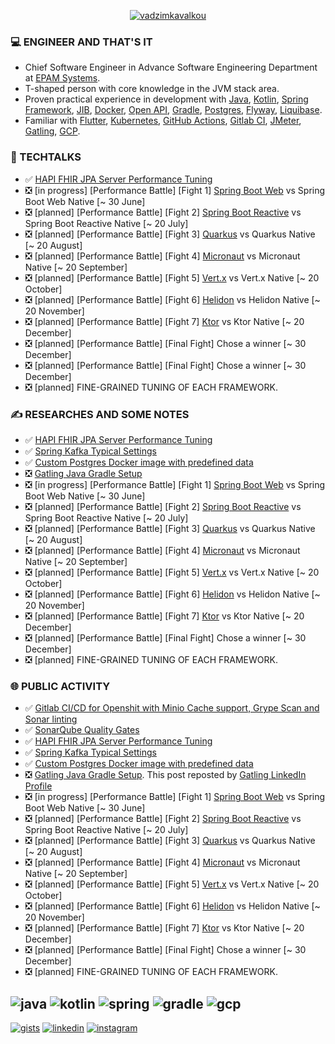 <p align="center"><a href="https://github.com/fragaly" target="blank"><img align="center" src="https://github-readme-stats.vercel.app/api?username=fragaly&theme=dark&show_icons=true&count_private=true&include_all_commits=true" alt="vadzimkavalkou" /></a></p>

### 💻 ENGINEER AND THAT'S IT

*  Chief Software Engineer in Advance Software Engineering Department at [EPAM Systems](http://epam.com/).
*  T-shaped person with core knowledge in the JVM stack area. 
*  Proven practical experience in development with [Java](https://www.java.com/en/), [Kotlin](https://kotlinlang.org/), [Spring Framework](https://spring.io/projects/spring-boot), [JIB](https://github.com/GoogleContainerTools/jib), [Docker](https://www.docker.com/), [Open API](https://www.openapis.org/), [Gradle](https://gradle.org/), [Postgres](https://www.postgresql.org/), [Flyway](https://flywaydb.org/), [Liquibase](https://www.liquibase.org/).
*  Familiar with [Flutter](https://flutter.dev/), [Kubernetes](https://kubernetes.io/docs/concepts/overview/what-is-kubernetes/), [GitHub Actions](https://github.com/features/actions), [Gitlab CI](https://docs.gitlab.com/ee/ci/), [JMeter](https://jmeter.apache.org/), [Gatling](https://gatling.io/), [GCP](https://cloud.google.com/gcp/).

### 🎥 TECHTALKS

* ✅	[HAPI FHIR JPA Server Performance Tuning](https://wearecommunity.io/events/aen-meetup-performance-investigations-hapi-fhir-jpa-server-tuning/talks/16982)
* ❎ [in progress] [Performance Battle] [Fight 1] [Spring Boot Web](https://docs.spring.io/spring-framework/docs/current/reference/html/web.html) vs Spring Boot Web Native [~ 30 June]
* ❎ [planned] [Performance Battle] [Fight 2] [Spring Boot Reactive](https://docs.spring.io/spring-framework/docs/current/reference/html/web-reactive.html) vs Spring Boot Reactive Native [~ 20 July]
* ❎ [planned] [Performance Battle] [Fight 3] [Quarkus](https://quarkus.io/) vs Quarkus Native [~ 20 August]
* ❎ [planned] [Performance Battle] [Fight 4] [Micronaut](https://micronaut.io/) vs Micronaut Native [~ 20 September]
* ❎ [planned] [Performance Battle] [Fight 5] [Vert.x](https://vertx.io/) vs Vert.x Native [~ 20 October]
* ❎ [planned] [Performance Battle] [Fight 6] [Helidon](https://helidon.io/) vs Helidon Native [~ 20 November]
* ❎ [planned] [Performance Battle] [Fight 7] [Ktor](https://ktor.io/) vs Ktor Native [~ 20 December]
* ❎ [planned] [Performance Battle] [Final Fight] Chose a winner [~ 30 December]
* ❎ [planned] [Performance Battle] [Final Fight] Chose a winner [~ 30 December]
* ❎ [planned] FINE-GRAINED TUNING OF EACH FRAMEWORK.

### ✍️ RESEARCHES AND SOME NOTES

* ✅	[HAPI FHIR JPA Server Performance Tuning](https://github.com/fragaLY/blog/blob/main/hapi-fhir-jpaserver/HAPI-FHIR-JPASERVER.md)
* ✅	[Spring Kafka Typical Settings](https://github.com/fragaLY/blog/blob/main/spring-kafka/SPRING-KAFKA-TYPICAL-SETTINGS.md)
* ✅	[Custom Postgres Docker image with predefined data](https://github.com/fragaLY/blog/blob/main/postgres-custom-image/POSTGRES-CUSTOM-IMAGE.md)
* ❎ [Gatling Java Gradle Setup](https://github.com/fragaLY/blog/blob/main/gatling-java-gradle-setup/GATLING-JAVA-GRADLE-SETUP.md)
* ❎ [in progress] [Performance Battle] [Fight 1] [Spring Boot Web](https://docs.spring.io/spring-framework/docs/current/reference/html/web.html) vs Spring Boot Web Native [~ 30 June]
* ❎ [planned] [Performance Battle] [Fight 2] [Spring Boot Reactive](https://docs.spring.io/spring-framework/docs/current/reference/html/web-reactive.html) vs Spring Boot Reactive Native [~ 20 July]
* ❎ [planned] [Performance Battle] [Fight 3] [Quarkus](https://quarkus.io/) vs Quarkus Native [~ 20 August]
* ❎ [planned] [Performance Battle] [Fight 4] [Micronaut](https://micronaut.io/) vs Micronaut Native [~ 20 September]
* ❎ [planned] [Performance Battle] [Fight 5] [Vert.x](https://vertx.io/) vs Vert.x Native [~ 20 October]
* ❎ [planned] [Performance Battle] [Fight 6] [Helidon](https://helidon.io/) vs Helidon Native [~ 20 November]
* ❎ [planned] [Performance Battle] [Fight 7] [Ktor](https://ktor.io/) vs Ktor Native [~ 20 December]
* ❎ [planned] [Performance Battle] [Final Fight] Chose a winner [~ 30 December]
* ❎ [planned] FINE-GRAINED TUNING OF EACH FRAMEWORK.

### 🌐 PUBLIC ACTIVITY

* ✅	[Gitlab CI/CD for Openshit with Minio Cache support, Grype Scan and Sonar linting](https://www.linkedin.com/posts/vadzimkavalkou_gitlab-cicd-for-openshit-with-minio-cache-activity-6925076570030137344-7hw1?utm_source=linkedin_share&utm_medium=member_desktop_web)
* ✅	[SonarQube Quality Gates](https://www.linkedin.com/posts/vadzimkavalkou_quality-sonarqube-pipeline-activity-6927978778790879232-NjO8?utm_source=linkedin_share&utm_medium=member_desktop_web)
* ✅	[HAPI FHIR JPA Server Performance Tuning](https://www.linkedin.com/posts/vadzimkavalkou_github-fragalyblog-my-technical-investigations-activity-6930854021268131840-RXhV?utm_source=linkedin_share&utm_medium=member_desktop_web)
* ✅ [Spring Kafka Typical Settings](https://www.linkedin.com/posts/vadzimkavalkou_github-fragalyblog-my-technical-investigations-activity-6933311242644152320-h1hN?utm_source=linkedin_share&utm_medium=member_desktop_web)
* ✅ [Custom Postgres Docker image with predefined data](https://www.linkedin.com/posts/vadzimkavalkou_github-fragalyblog-my-technical-investigations-activity-6935504139665747969-7bzN?utm_source=linkedin_share&utm_medium=member_desktop_web)
* ❎ [Gatling Java Gradle Setup](https://www.linkedin.com/posts/vadzimkavalkou_github-fragalyblog-my-technical-investigations-activity-6943509537580572672-S_Z9?utm_source=linkedin_share&utm_medium=member_desktop_web). This post reposted by [Gatling LinkedIn Profile](https://www.linkedin.com/posts/gatling_github-fragalyblog-my-technical-investigations-activity-6944652888241545216-E-mN?utm_source=linkedin_share&utm_medium=member_desktop_web)
* ❎ [in progress] [Performance Battle] [Fight 1] [Spring Boot Web](https://docs.spring.io/spring-framework/docs/current/reference/html/web.html) vs Spring Boot Web Native [~ 30 June]
* ❎ [planned] [Performance Battle] [Fight 2] [Spring Boot Reactive](https://docs.spring.io/spring-framework/docs/current/reference/html/web-reactive.html) vs Spring Boot Reactive Native [~ 20 July]
* ❎ [planned] [Performance Battle] [Fight 3] [Quarkus](https://quarkus.io/) vs Quarkus Native [~ 20 August]
* ❎ [planned] [Performance Battle] [Fight 4] [Micronaut](https://micronaut.io/) vs Micronaut Native [~ 20 September]
* ❎ [planned] [Performance Battle] [Fight 5] [Vert.x](https://vertx.io/) vs Vert.x Native [~ 20 October]
* ❎ [planned] [Performance Battle] [Fight 6] [Helidon](https://helidon.io/) vs Helidon Native [~ 20 November]
* ❎ [planned] [Performance Battle] [Fight 7] [Ktor](https://ktor.io/) vs Ktor Native [~ 20 December]
* ❎ [planned] [Performance Battle] [Final Fight] Chose a winner [~ 30 December]
* ❎ [planned] FINE-GRAINED TUNING OF EACH FRAMEWORK.

![java](https://img.shields.io/static/v1?logo=java&style=for-the-badge&label=java&message=advanced)
![kotlin](https://img.shields.io/static/v1?logo=kotlin&style=for-the-badge&label=kotlin&message=intermediate)
![spring](https://img.shields.io/static/v1?logo=spring&style=for-the-badge&label=spring&message=advanced)
![gradle](https://img.shields.io/static/v1?logo=gradle&style=for-the-badge&label=gradle&message=intermediate)
![gcp](https://img.shields.io/static/v1?logo=googlecloud&style=for-the-badge&label=GCP&message=intermediate)
-------------
[ ![gists](https://img.shields.io/static/v1?logo=github&style=for-the-badge&label=gists&message=fragaLY)](https://gist.github.com/fragaLY)
[ ![linkedin](https://img.shields.io/static/v1?logo=linkedin&style=for-the-badge&label=linkedin&message=vadzimkavalkou)](https://www.linkedin.com/in/vadzimkavalkou/)
[ ![instagram](https://img.shields.io/static/v1?logo=instagram&style=for-the-badge&label=instagram&message=marnotrawny.syn)](https://www.instagram.com/marnotrawny.syn/)
